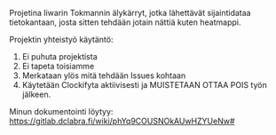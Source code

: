 Projetina Iiwarin Tokmannin älykärryt, jotka lähettävät sijaintidataa tietokantaan, josta sitten tehdään jotain nättiä kuten heatmappi.

Projektin yhteistyö käytäntö:
1. Ei puhuta projektista
2. Ei tapeta toisiamme
3. Merkataan ylös mitä tehdään Issues kohtaan
4. Käytetään Clockifyta aktiivisesti ja MUISTETAAN OTTAA POIS työn jälkeen.



Minun dokumentointi löytyy: https://gitlab.dclabra.fi/wiki/phYq9COUSNOkAUwHZYUeNw#